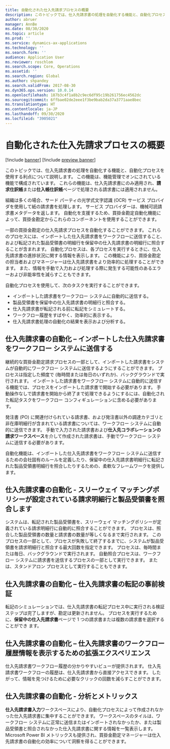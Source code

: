 ```yaml
---
title: 自動化された仕入先請求プロセスの概要
description: このトピックでは、仕入先請求書の処理を自動化する機能と、自動化プロセスを使用する利点について説明します。
author: abruer
manager: AnnBe
ms.date: 08/30/2020
ms.topic: article
ms.prod: ''
ms.service: dynamics-ax-applications
ms.technology: ''
ms.search.form: ''
audience: Application User
ms.reviewer: roschlom
ms.search.scope: Core, Operations
ms.assetid: ''
ms.search.region: Global
ms.author: shpandey
ms.search.validFrom: 2017-08-30
ms.dyn365.ops.version: 10.0.14
ms.openlocfilehash: 187b3c4f1a8b2c9ec6df95c19b261756ec4562dc
ms.sourcegitcommit: 6ffbae02de2eee1f3be9bab2da37a3771aae8bec
ms.translationtype: HT
ms.contentlocale: ja-JP
ms.lasthandoff: 09/30/2020
ms.locfileid: "3905021"
---
```

# <a name="automated-vendor-invoicing-processes-overview"></a>自動化された仕入先請求プロセスの概要

[!include [banner](../includes/banner.md)]
[!include [preview banner](../includes/preview-banner.md)]

このトピックでは、仕入先請求書の処理を自動化する機能と、自動化プロセスを使用する利点について説明します。 この機能は、機能管理でオンにされている機能で構成されています。 これらの機能は、仕入先請求書にのみ適用され、**請求仕訳帳**または**仕入帳仕訳帳**ページで処理される請求書には適用されません。

組織は多くの場合、サード パーティの光学式文字認識 (OCR) サービス プロバイダを使用して紙の請求書を処理します。 サービス プロバイダーは、機械可読請求書メタデータを返します。 自動化を支援するため、買掛金勘定自動化機能によって、買掛金勘定からこれらのコンポーネントを使用することができます。

一部の買掛金勘定の仕入先請求プロセスを自動化することができます。 これらのプロセスには、インポートした仕入先請求書をワークフローに送信すること、および転記された製品受領書の明細行を保留中の仕入先請求書の明細行に照合することが含まれます。 自動化プロセスは、各プロセスを実行するときに、仕入先請求書の進捗状況に関する情報を表示します。 この機能により、買掛金勘定の担当者およびマネージャーは仕入先請求書をより効率的に処理することができます。 また、情報を手動で入力および処理する際に発生する可能性のあるエラーおよび非能率性を減らすこともできます。

自動化プロセスを使用して、次のタスクを実行することができます。

- インポートした請求書をワークフロー システムに自動的に送信する。
- 製品受領書を保留中の仕入先請求書の明細行と照合する。
- 仕入先請求書が転記される前に転記をシミュレートする。
- ワークフロー履歴をすばやく、効率的に表示する。
- 仕入先請求書処理の自動化の結果を表示および分析する。

## <a name="vendor-invoice-automation--submit-imported-vendor-invoices-to-the-workflow-system"></a>仕入先請求書の自動化 – インポートした仕入先請求書をワークフロー システムに送信する

継続的な買掛金勘定請求プロセスの一部として、インポートした請求書をシステムが自動的にワークフロー システムに送信するようにすることができます。 プロセスは指定した頻度で (毎時間または毎日のいずれか)、バックグラウンドで実行されます。 インポートした請求書をワークフロー システムに自動的に送信する機能では、プロセスをインポートした請求書で開始する必要があります。 手動操作なしで請求書を開始から終了まで処理できるようにするには、自動化された転記タスクをワークフロー コンフィギュレーションに含める必要があります。

発注書 (PO) に関連付けられている請求書、および発注書以外の調達カテゴリと非在庫明細行が含まれている請求書については、ワークフロー システムに自動的に送信できます。 手動で入力された請求書および**仕入先コラボレーションの請求ワークスペース**を介して作成された請求書は、手動でワークフロー システムに送信する必要があります。

自動化機能は、インポートした仕入先請求書をワークフロー システムに送信するための会社固有のルールを定義したり、保留中の仕入先請求書明細行に転記された製品受領書明細行を照合したりするための、柔軟なフレームワークを提供します。

## <a name="vendor-invoice-automation--match-product-receipts-to-invoice-lines-that-have-a-three-way-matching-policy"></a>仕入先請求書の自動化 - スリーウェイ マッチングポリシーが設定されている請求明細行と製品受領書を照合します

システムは、転記された製品受領書を、スリーウェイ マッチングポリシーが定義されている請求明細行に自動的に照合することができます。 プロセスは、照合した製品受領書の数量と請求書の数量が等しくなるまで実行されます。 このプロセスの一部として、プロセスが失敗して終了するまでに、システムが製品受領書を請求明細行と照合する最大回数を指定できます。 プロセスは、毎時間または毎日、バックグラウンドで実行されます。 自動照合プロセスは、ワークフロー システムに請求書を送信するプロセスの一部として実行できます。 または、スタンドアロン プロセスとして実行することもできます。

## <a name="vendor-invoice-automation--pre-validate-vendor-invoice-posting"></a>仕入先請求書の自動化 – 仕入先請求書の転記の事前検証

転記のシミュレーションでは、仕入先請求書の転記プロセス中に実行される検証ステップは完了しますが、勘定は更新されません。 プロセスを実行するために、**保留中の仕入先請求書**ページで 1 つの請求書または複数の請求書を選択することができ ます。

## <a name="vendor-invoice-automation--enhanced-experience-for-viewing-workflow-historical-information-for-vendor-invoices"></a>仕入先請求書の自動化 – 仕入先請求書のワークフロー履歴情報を表示するための拡張エクスペリエンス

仕入先請求書ワークフロー履歴の分かりやすいビューが提供されます。 仕入先請求書ワークフローの履歴は、仕入先請求書から直接アクセスできます。 したがって、情報を見つけるために必要なクリックの回数を減らすことができます。

## <a name="vendor-invoice-automation--analytics-and-metrics"></a>仕入先請求書の自動化 - 分析とメトリックス

**仕入先請求書入力**ワークスペースにより、自動化プロセスによって作成されなかった仕入先請求書に集中することができます。 ワークスペースのタイルは、ワークフロー システムに正常に送信またはインポートされなかったか、または製品受領書と照合されなかった仕入先請求書に関する情報を一覧表示します。 Microsoft Power BI メトリックスも提供され、買掛金勘定マネージャーは仕入先請求書の自動化の効率について洞察を得ることができます。

